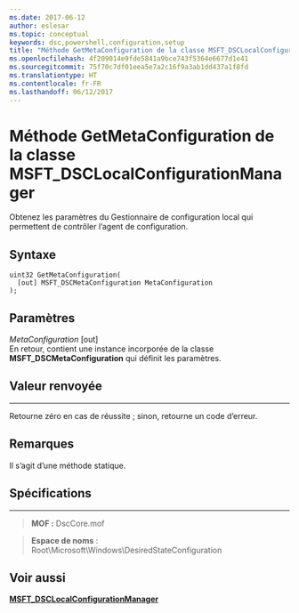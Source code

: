 ```yaml
---
ms.date: 2017-06-12
author: eslesar
ms.topic: conceptual
keywords: dsc,powershell,configuration,setup
title: "Méthode GetMetaConfiguration de la classe MSFT_DSCLocalConfigurationManager"
ms.openlocfilehash: 4f209014e9fde5841a9bce743f5364e6677d1e41
ms.sourcegitcommit: 75f70c7df01eea5e7a2c16f9a3ab1dd437a1f8fd
ms.translationtype: HT
ms.contentlocale: fr-FR
ms.lasthandoff: 06/12/2017
---
```

<a id="getmetaconfiguration-method-of-the-msftdsclocalconfigurationmanager-class" class="xliff"></a>
# Méthode GetMetaConfiguration de la classe MSFT_DSCLocalConfigurationManager

Obtenez les paramètres du Gestionnaire de configuration local qui permettent de contrôler l’agent de configuration.

<a id="syntax" class="xliff"></a>
Syntaxe
------

```mof
uint32 GetMetaConfiguration(
  [out] MSFT_DSCMetaConfiguration MetaConfiguration
);
```

<a id="parameters" class="xliff"></a>
Paramètres
----------

*MetaConfiguration* \[out\]  
En retour, contient une instance incorporée de la classe **MSFT_DSCMetaConfiguration** qui définit les paramètres.

<a id="return-value" class="xliff"></a>
## Valeur renvoyée
------------

Retourne zéro en cas de réussite ; sinon, retourne un code d’erreur.

<a id="remarks" class="xliff"></a>
## Remarques

Il s’agit d’une méthode statique.

<a id="requirements" class="xliff"></a>
## Spécifications
------------
>**MOF :** DscCore.mof

>**Espace de noms** : Root\Microsoft\Windows\DesiredStateConfiguration


<a id="see-also" class="xliff"></a>
## Voir aussi


[**MSFT_DSCLocalConfigurationManager**](msft-dsclocalconfigurationmanager.md)


 

 



